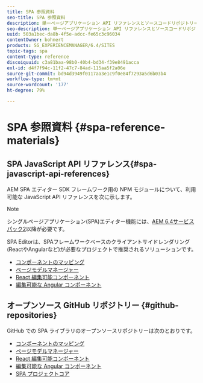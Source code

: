 ```yaml
---
title: SPA 参照資料
seo-title: SPA 参照資料
description: 単一ページアプリケーション API リファレンスとソースコードリポジトリーの概要
seo-description: 単一ページアプリケーション API リファレンスとソースコードリポジトリーの概要
uuid: 503a1bec-da8b-4f5e-adcc-fe65c3c96034
contentOwner: bohnert
products: SG_EXPERIENCEMANAGER/6.4/SITES
topic-tags: spa
content-type: reference
discoiquuid: c3a81baa-98b0-40b4-bd34-f39e8491acca
exl-id: d4f7f94c-11f2-47c7-84ad-115aa5f2a06e
source-git-commit: bd94d3949f0117aa3e1c9f0e84f7293a5d6b03b4
workflow-type: tm+mt
source-wordcount: '177'
ht-degree: 79%

---
```


# SPA 参照資料 {#spa-reference-materials}

## SPA JavaScript API リファレンス{#spa-javascript-api-references}

AEM SPA エディター SDK フレームワーク用の NPM モジュールについて、利用可能な JavaScript API リファレンスを次に示します。

>[!NOTE]
>シングルページアプリケーション(SPA)エディター機能には、[AEM 6.4サービスパック2](https://helpx.adobe.com/jp/experience-manager/6-4/release-notes/sp-release-notes.html)以降が必要です。
>
>SPA Editorは、SPAフレームワークベースのクライアントサイドレンダリング(ReactやAngularなど)が必要なプロジェクトで推奨されるソリューションです。

* [コンポーネントのマッピング](https://www.npmjs.com/package/@adobe/aem-spa-component-mapping)
* [ページモデルマネージャー](https://www.npmjs.com/package/@adobe/aem-spa-page-model-manager)
* [React 編集可能コンポーネント](https://www.npmjs.com/package/@adobe/aem-react-editable-components)
* [編集可能な Angular コンポーネント](https://www.npmjs.com/package/@adobe/aem-angular-editable-components)

## オープンソース GitHub リポジトリー {#github-repositories}

GitHub での SPA ライブラリのオープンソースリポジトリーは次のとおりです。

* [コンポーネントのマッピング](https://github.com/adobe/aem-spa-component-mapping)
* [ページモデルマネージャー](https://github.com/adobe/aem-spa-page-model-manager)
* [React 編集可能コンポーネント](https://github.com/adobe/aem-react-editable-components)
* [編集可能な Angular コンポーネント](https://github.com/adobe/aem-angular-editable-components)
* [SPA プロジェクトコア](https://github.com/adobe/aem-spa-project-core)
